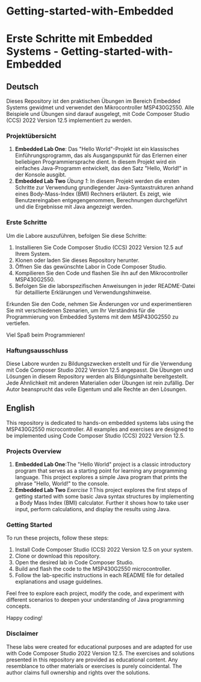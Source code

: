 # Getting-started-with-Embedded

# Erste Schritte mit Embedded Systems - Getting-started-with-Embedded

## Deutsch

Dieses Repository ist den praktischen Übungen im Bereich Embedded Systems gewidmet und verwendet den Mikrocontroller MSP430G2550. Alle Beispiele und Übungen sind darauf ausgelegt, mit Code Composer Studio (CCS) 2022 Version 12.5 implementiert zu werden.

### Projektübersicht

1. **Embedded Lab One**: Das "Hello World"-Projekt ist ein klassisches Einführungsprogramm, das als Ausgangspunkt für das Erlernen einer beliebigen Programmiersprache dient. In diesem Projekt wird ein einfaches Java-Programm entwickelt, das den Satz "Hello, World!" in der Konsole ausgibt.
1. **Embedded Lab Two** *Übung 1*: In diesem Projekt werden die ersten Schritte zur Verwendung grundlegender Java-Syntaxstrukturen anhand eines Body-Mass-Index (BMI) Rechners erläutert. Es zeigt, wie Benutzereingaben entgegengenommen, Berechnungen durchgeführt und die Ergebnisse mit Java angezeigt werden.


### Erste Schritte

Um die Labore auszuführen, befolgen Sie diese Schritte:

1. Installieren Sie Code Composer Studio (CCS) 2022 Version 12.5 auf Ihrem System.
1. Klonen oder laden Sie dieses Repository herunter.
1. Öffnen Sie das gewünschte Labor in Code Composer Studio.
1. Kompilieren Sie den Code und flashen Sie ihn auf den Mikrocontroller MSP430G2550.
1. Befolgen Sie die laborspezifischen Anweisungen in jeder README-Datei für detaillierte Erklärungen und Verwendungshinweise.

Erkunden Sie den Code, nehmen Sie Änderungen vor und experimentieren Sie mit verschiedenen Szenarien, um Ihr Verständnis für die Programmierung von Embedded Systems mit dem MSP430G2550 zu vertiefen.

Viel Spaß beim Programmieren!

### Haftungsausschluss

Diese Labore wurden zu Bildungszwecken erstellt und für die Verwendung mit Code Composer Studio 2022 Version 12.5 angepasst. Die Übungen und Lösungen in diesem Repository werden als Bildungsinhalte bereitgestellt. Jede Ähnlichkeit mit anderen Materialien oder Übungen ist rein zufällig. Der Autor beansprucht das volle Eigentum und alle Rechte an den Lösungen.

## English

This repository is dedicated to hands-on embedded systems labs using the MSP430G2550 microcontroller. All examples and exercises are designed to be implemented using Code Composer Studio (CCS) 2022 Version 12.5.

### Projects Overview

1. **Embedded Lab One**:The "Hello World" project is a classic introductory program that serves as a starting point for learning any programming language. This project explores a simple Java program that prints the phrase "Hello, World!" to the console.
1. **Embedded Lab Two** *Exercise 1*:This project explores the first steps of getting started with some basic Java syntax structures by implementing a Body Mass Index (BMI) calculator. Further it shows how to take user input, perform calculations, and display the results using Java.

### Getting Started

To run these projects, follow these steps:

1. Install Code Composer Studio (CCS) 2022 Version 12.5 on your system.
1. Clone or download this repository.
1. Open the desired lab in Code Composer Studio.
1. Build and flash the code to the MSP430G2550 microcontroller.
1. Follow the lab-specific instructions in each README file for detailed explanations and usage guidelines.

Feel free to explore each project, modify the code, and experiment with different scenarios to deepen your understanding of Java programming concepts.

Happy coding!

### Disclaimer

These labs were created for educational purposes and are adapted for use with Code Composer Studio 2022 Version 12.5. The exercises and solutions presented in this repository are provided as educational content. Any resemblance to other materials or exercises is purely coincidental. The author claims full ownership and rights over the solutions.